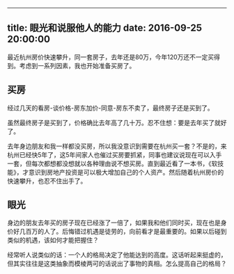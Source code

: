 
---
title: 眼光和说服他人的能力
date: 2016-09-25 20:00:00
---

最近杭州房价快速攀升，同一套房子，去年还是80万，今年120万还不一定买得到。考虑到一系列因素，我也开始准备买房了。


## 买房
经过几天的看房-谈价格-房东加价-同意-房东不卖了，最终房子还是买到了。

虽然最终房子是买到了，价格确比去年高了几十万。忍不住想：要是去年买了就好了。

去年身边朋友和我一样都没买房，所以我没意识到需要在杭州买一套？不是的，来杭州已经快5年了，这5年间家人也催过买房要抓紧，同事也建议说现在可以入手一套，但每次都想都没想就以各种理由说不想买房。直到最近看了一本书，《软技能》，才意识到房地产投资是可以极大增加自己的个人资产。然后随着杭州房价的快速攀升，也忍不住出手了。

## 眼光
身边的朋友去年买的房子现在已经涨了一倍了，如果我和他们同时买，现在也是身价好几百万的人了。后悔错过机遇是徒劳的，向前看才是最重要的。如果以后碰到类似的机遇，该如何才能把握住？

经常听人说类似的话：一个人的格局决定了他能达到的高度。这话听起来挺虚的，但其实往往是这类抽象而模棱两可的话说出了事物的真相。怎么提高自己的格局？














